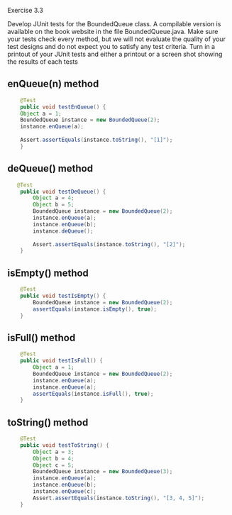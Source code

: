 Exercise 3.3

Develop JUnit tests for the BoundedQueue class. A compilable version is available on the book website in the file BoundedQueue.java. Make sure your tests check every method, but we will not evaluate the quality of your test designs and do not expect you to satisfy any test criteria. Turn in a printout of your JUnit tests and either a printout or a screen shot showing the results of each tests

## enQueue(n) method

```Java
    @Test
    public void testEnQueue() {
    Object a = 1;
    BoundedQueue instance = new BoundedQueue(2);
    instance.enQueue(a);
    
    Assert.assertEquals(instance.toString(), "[1]");
    }
```

## deQueue() method

```Java
   @Test
    public void testDeQueue() {       
        Object a = 4;
        Object b = 5;
        BoundedQueue instance = new BoundedQueue(2);
        instance.enQueue(a);
        instance.enQueue(b);
        instance.deQueue();
        
        Assert.assertEquals(instance.toString(), "[2]");
    }
```

## isEmpty() method

```Java
    @Test
    public void testIsEmpty() {        
        BoundedQueue instance = new BoundedQueue(2);
        assertEquals(instance.isEmpty(), true);
    }
```

## isFull() method

```Java
	@Test
	public void testIsFull() {  
        Object a = 1;
        BoundedQueue instance = new BoundedQueue(2);
        instance.enQueue(a);
        instance.enQueue(a);
        assertEquals(instance.isFull(), true);
    }
```

## toString() method

```Java
    @Test
    public void testToString() {    
        Object a = 3;
        Object b = 4;
        Object c = 5;
        BoundedQueue instance = new BoundedQueue(3);
        instance.enQueue(a);
        instance.enQueue(b);
        instance.enQueue(c);
        Assert.assertEquals(instance.toString(), "[3, 4, 5]");
    }
```
